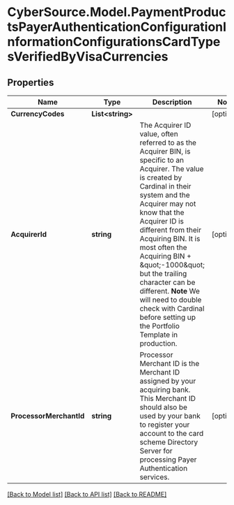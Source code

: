 # CyberSource.Model.PaymentProductsPayerAuthenticationConfigurationInformationConfigurationsCardTypesVerifiedByVisaCurrencies
## Properties

Name | Type | Description | Notes
------------ | ------------- | ------------- | -------------
**CurrencyCodes** | **List&lt;string&gt;** |  | [optional] 
**AcquirerId** | **string** | The Acquirer ID value, often referred to as the Acquirer BIN, is specific to an Acquirer. The value is created by Cardinal in their system and the Acquirer may not know that the Acquirer ID is different from their Acquiring BIN. It is most often the Acquiring BIN + \&quot;-1000\&quot; but the trailing character can be different. **Note** We will need to double check with Cardinal before setting up the Portfolio Template in production.  | [optional] 
**ProcessorMerchantId** | **string** | Processor Merchant ID is the Merchant ID assigned by your acquiring bank. This Merchant ID should also be used by your bank to register your account to the card scheme Directory Server for processing Payer Authentication services.  | [optional] 

[[Back to Model list]](../README.md#documentation-for-models) [[Back to API list]](../README.md#documentation-for-api-endpoints) [[Back to README]](../README.md)

